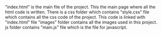 "index.html" is the main file of the project. This the main page where all the html code is written. 
There is a css folder which contains "style.css" file which contains all the css code of the project. This code is linked with "index.html" file 
"images" folder contains all the images used in this project. 
js folder contains "main.js" file which is the file for javascript. 
